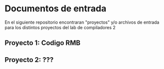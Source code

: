 # Documentos de entrada

En el siguiente repositorio encontraran "proyectos" y/o archivos de entrada para los distintos proyectos del lab de compiladores 2

## Proyecto 1: Codigo RMB

## Proyecto 2: ???
